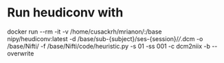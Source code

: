 # Run heudiconv with
docker run --rm -it -v /home/cusackrh/mrianon/:/base nipy/heudiconv:latest -d /base/sub-{subject}/ses-{session}/*/*.dcm -o /base/Nifti/ -f /base/Nifti/code/heuristic.py -s 01 -ss 001 -c dcm2niix -b --overwrite
